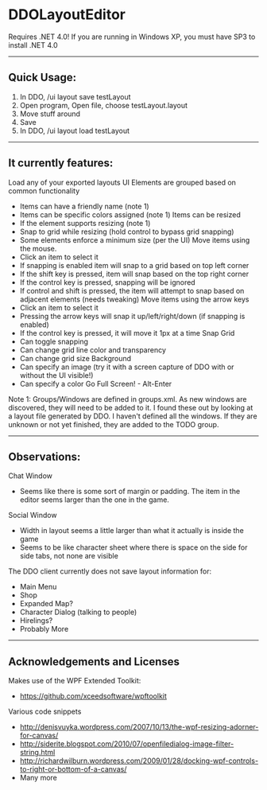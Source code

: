 # DDOLayoutEditor
Requires .NET 4.0!
If you are running in Windows XP, you must have SP3 to install .NET 4.0

--------------------------------
Quick Usage:
--------------------------------

1) In DDO, /ui layout save testLayout 
2) Open program, Open file, choose testLayout.layout 
3) Move stuff around
4) Save 
5) In DDO, /ui layout load testLayout 

--------------------------------
It currently features:
--------------------------------

Load any of your exported layouts
UI Elements are grouped based on common functionality
* Items can have a friendly name (note 1)
* Items can be specific colors assigned (note 1)
Items can be resized
* If the element supports resizing (note 1)
* Snap to grid while resizing (hold control to bypass grid snapping)
* Some elements enforce a minimum size (per the UI)
Move items using the mouse.
* Click an item to select it
* If snapping is enabled item will snap to a grid based on top left corner
* If the shift key is pressed, item will snap based on the top right corner
* If the control key is pressed, snapping will be ignored
* If control and shift is pressed, the item will attempt to snap based on adjacent elements (needs tweaking)
Move items using the arrow keys
* Click an item to select it
* Pressing the arrow keys will snap it up/left/right/down (if snapping is enabled)
* If the control key is pressed, it will move it 1px at a time
Snap Grid
* Can toggle snapping
* Can change grid line color and transparency
* Can change grid size
Background
* Can specify an image (try it with a screen capture of DDO with or without the UI visible!)
* Can specify a color
Go Full Screen! - Alt-Enter

Note 1: Groups/Windows are defined in groups.xml. As new windows are discovered, they will need to be added to it. I found these out by looking at a layout file generated by DDO. I haven't defined all the windows. If they are unknown or not yet finished, they are added to the TODO group.

--------------------------------
Observations:
--------------------------------

Chat Window
* Seems like there is some sort of margin or padding.  The item in the editor seems larger than the one in the game.

Social Window
* Width in layout seems a little larger than what it actually is inside the game
* Seems to be like character sheet where there is space on the side for side tabs, not none are visible

The DDO client currently does not save layout information for:
* Main Menu	
* Shop
* Expanded Map?
* Character Dialog (talking to people)
* Hirelings?
* Probably More

--------------------------------
Acknowledgements and Licenses
--------------------------------
Makes use of the WPF Extended Toolkit:
* https://github.com/xceedsoftware/wpftoolkit

Various code snippets
* http://denisvuyka.wordpress.com/2007/10/13/the-wpf-resizing-adorner-for-canvas/
* http://siderite.blogspot.com/2010/07/openfiledialog-image-filter-string.html
* http://richardwilburn.wordpress.com/2009/01/28/docking-wpf-controls-to-right-or-bottom-of-a-canvas/
* Many more
